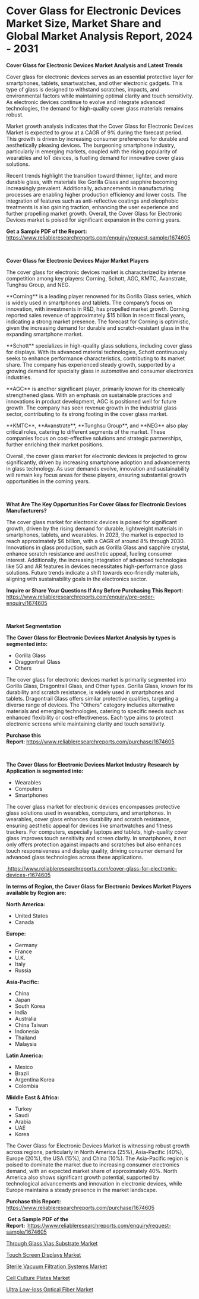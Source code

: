 <p><h1>Cover Glass for Electronic Devices Market Size, Market Share and Global Market Analysis Report, 2024 - 2031</h1></p><p><strong>Cover Glass for Electronic Devices Market Analysis and Latest Trends</strong></p>
<p><p>Cover glass for electronic devices serves as an essential protective layer for smartphones, tablets, smartwatches, and other electronic gadgets. This type of glass is designed to withstand scratches, impacts, and environmental factors while maintaining optimal clarity and touch sensitivity. As electronic devices continue to evolve and integrate advanced technologies, the demand for high-quality cover glass materials remains robust.</p><p>Market growth analysis indicates that the Cover Glass for Electronic Devices Market is expected to grow at a CAGR of 9% during the forecast period. This growth is driven by increasing consumer preferences for durable and aesthetically pleasing devices. The burgeoning smartphone industry, particularly in emerging markets, coupled with the rising popularity of wearables and IoT devices, is fuelling demand for innovative cover glass solutions.</p><p>Recent trends highlight the transition toward thinner, lighter, and more durable glass, with materials like Gorilla Glass and sapphire becoming increasingly prevalent. Additionally, advancements in manufacturing processes are enabling higher production efficiency and lower costs. The integration of features such as anti-reflective coatings and oleophobic treatments is also gaining traction, enhancing the user experience and further propelling market growth. Overall, the Cover Glass for Electronic Devices market is poised for significant expansion in the coming years.</p></p>
<p><strong>Get a Sample PDF of the Report:&nbsp;</strong> <a href="https://www.reliableresearchreports.com/enquiry/request-sample/1674605?utm_campaign=123&utm_medium=2&utm_source=Github&utm_content=ia&utm_term=28122024&utm_id=cover-glass-for-electronic-devices">https://www.reliableresearchreports.com/enquiry/request-sample/1674605</a></p>
<p>&nbsp;</p>
<p><strong>Cover Glass for Electronic Devices Major Market Players</strong></p>
<p><p>The cover glass for electronic devices market is characterized by intense competition among key players: Corning, Schott, AGC, KMTC, Avanstrate, Tunghsu Group, and NEG. </p><p>**Corning** is a leading player renowned for its Gorilla Glass series, which is widely used in smartphones and tablets. The company’s focus on innovation, with investments in R&D, has propelled market growth. Corning reported sales revenue of approximately $15 billion in recent fiscal years, indicating a strong market presence. The forecast for Corning is optimistic, given the increasing demand for durable and scratch-resistant glass in the expanding smartphone market.</p><p>**Schott** specializes in high-quality glass solutions, including cover glass for displays. With its advanced material technologies, Schott continuously seeks to enhance performance characteristics, contributing to its market share. The company has experienced steady growth, supported by a growing demand for specialty glass in automotive and consumer electronics industries.</p><p>**AGC** is another significant player, primarily known for its chemically strengthened glass. With an emphasis on sustainable practices and innovations in product development, AGC is positioned well for future growth. The company has seen revenue growth in the industrial glass sector, contributing to its strong footing in the cover glass market.</p><p>**KMTC**, **Avanstrate**, **Tunghsu Group**, and **NEG** also play critical roles, catering to different segments of the market. These companies focus on cost-effective solutions and strategic partnerships, further enriching their market positions.</p><p>Overall, the cover glass market for electronic devices is projected to grow significantly, driven by increasing smartphone adoption and advancements in glass technology. As user demands evolve, innovation and sustainability will remain key focus areas for these players, ensuring substantial growth opportunities in the coming years.</p></p>
<p>&nbsp;</p>
<p><strong>What Are The Key Opportunities For Cover Glass for Electronic Devices Manufacturers?</strong></p>
<p><p>The cover glass market for electronic devices is poised for significant growth, driven by the rising demand for durable, lightweight materials in smartphones, tablets, and wearables. In 2023, the market is expected to reach approximately $6 billion, with a CAGR of around 8% through 2030. Innovations in glass production, such as Gorilla Glass and sapphire crystal, enhance scratch resistance and aesthetic appeal, fueling consumer interest. Additionally, the increasing integration of advanced technologies like 5G and AR features in devices necessitates high-performance glass solutions. Future trends indicate a shift towards eco-friendly materials, aligning with sustainability goals in the electronics sector.</p></p>
<p><strong>Inquire or Share Your Questions If Any Before Purchasing This Report:</strong> <a href="https://www.reliableresearchreports.com/enquiry/pre-order-enquiry/1674605?utm_campaign=123&utm_medium=2&utm_source=Github&utm_content=ia&utm_term=28122024&utm_id=cover-glass-for-electronic-devices">https://www.reliableresearchreports.com/enquiry/pre-order-enquiry/1674605</a></p>
<p>&nbsp;</p>
<p><strong>Market Segmentation</strong></p>
<p><strong>The Cover Glass for Electronic Devices Market Analysis by types is segmented into:</strong></p>
<p><ul><li>Gorilla Glass</li><li>Draggontrail Glass</li><li>Others</li></ul></p>
<p><p>The cover glass for electronic devices market is primarily segmented into Gorilla Glass, Dragontrail Glass, and Other types. Gorilla Glass, known for its durability and scratch resistance, is widely used in smartphones and tablets. Dragontrail Glass offers similar protective qualities, targeting a diverse range of devices. The "Others" category includes alternative materials and emerging technologies, catering to specific needs such as enhanced flexibility or cost-effectiveness. Each type aims to protect electronic screens while maintaining clarity and touch sensitivity.</p></p>
<p><strong>Purchase this Report:&nbsp;</strong><a href="https://www.reliableresearchreports.com/purchase/1674605?utm_campaign=123&utm_medium=2&utm_source=Github&utm_content=ia&utm_term=28122024&utm_id=cover-glass-for-electronic-devices">https://www.reliableresearchreports.com/purchase/1674605</a></p>
<p>&nbsp;</p>
<p><strong>The Cover Glass for Electronic Devices Market Industry Research by Application is segmented into:</strong></p>
<p><ul><li>Wearables</li><li>Computers</li><li>Smartphones</li></ul></p>
<p><p>The cover glass market for electronic devices encompasses protective glass solutions used in wearables, computers, and smartphones. In wearables, cover glass enhances durability and scratch resistance, ensuring aesthetic appeal for devices like smartwatches and fitness trackers. For computers, especially laptops and tablets, high-quality cover glass improves touch sensitivity and screen clarity. In smartphones, it not only offers protection against impacts and scratches but also enhances touch responsiveness and display quality, driving consumer demand for advanced glass technologies across these applications.</p></p>
<p><a href="https://www.reliableresearchreports.com/cover-glass-for-electronic-devices-r1674605?utm_campaign=123&utm_medium=2&utm_source=Github&utm_content=ia&utm_term=28122024&utm_id=cover-glass-for-electronic-devices">&nbsp;https://www.reliableresearchreports.com/cover-glass-for-electronic-devices-r1674605</a></p>
<p><strong>In terms of Region, the Cover Glass for Electronic Devices Market Players available by Region are:</strong></p>
<p>
    <p> <strong> North America: </strong>
        <ul>
            <li>United States</li>
            <li>Canada</li>
        </ul>
        </p> 
    <p> <strong> Europe: </strong>
        <ul>
            <li>Germany</li>
            <li>France</li>
            <li>U.K.</li>
            <li>Italy</li>
            <li>Russia</li>
        </ul>
        </p> 
    <p> <strong> Asia-Pacific: </strong>
        <ul>
            <li>China</li>
            <li>Japan</li>
            <li>South Korea</li>
            <li>India</li>
            <li>Australia</li>
            <li>China Taiwan</li>
            <li>Indonesia</li>
            <li>Thailand</li>
            <li>Malaysia</li>
        </ul>
        </p> 
    <p> <strong> Latin America: </strong>
        <ul>
            <li>Mexico</li>
            <li>Brazil</li>
            <li>Argentina Korea</li>
            <li>Colombia</li>
        </ul>
        </p> 
    <p> <strong> Middle East & Africa: </strong>
        <ul>
            <li>Turkey</li>
            <li>Saudi</li>
            <li>Arabia</li>
            <li>UAE</li>
            <li>Korea</li>
        </ul>
    </p>
    </p>
<p><p>The Cover Glass for Electronic Devices Market is witnessing robust growth across regions, particularly in North America (25%), Asia-Pacific (40%), Europe (20%), the USA (15%), and China (10%). The Asia-Pacific region is poised to dominate the market due to increasing consumer electronics demand, with an expected market share of approximately 40%. North America also shows significant growth potential, supported by technological advancements and innovation in electronic devices, while Europe maintains a steady presence in the market landscape.</p></p>
<p><strong>Purchase this Report: </strong><a href="https://www.reliableresearchreports.com/purchase/1674605?utm_campaign=123&utm_medium=2&utm_source=Github&utm_content=ia&utm_term=28122024&utm_id=cover-glass-for-electronic-devices">https://www.reliableresearchreports.com/purchase/1674605</a></p>
<p>&nbsp;<strong>Get a Sample PDF of the Report:&nbsp;&nbsp;</strong><a href="https://www.reliableresearchreports.com/enquiry/request-sample/1674605?utm_campaign=123&utm_medium=2&utm_source=Github&utm_content=ia&utm_term=28122024&utm_id=cover-glass-for-electronic-devices">https://www.reliableresearchreports.com/enquiry/request-sample/1674605</a></p>
<p><strong></strong></p>
<p><p><a href="https://github.com/hartsockdonnette82/Market-Research-Report-List-1/blob/main/through-glass-vias-substrate-market.md?utm_campaign=123&utm_medium=2&utm_source=Github&utm_content=ia&utm_term=28122024&utm_id=cover-glass-for-electronic-devices">Through Glass Vias Substrate Market</a></p><p><a href="https://github.com/dmitriyvo6rog/Market-Research-Report-List-1/blob/main/touch-screen-displays-market.md?utm_campaign=123&utm_medium=2&utm_source=Github&utm_content=ia&utm_term=28122024&utm_id=cover-glass-for-electronic-devices">Touch Screen Displays Market</a></p><p><a href="https://github.com/risingtrista99259/Market-Research-Report-List-1/blob/main/sterile-vacuum-filtration-systems-market.md?utm_campaign=123&utm_medium=2&utm_source=Github&utm_content=ia&utm_term=28122024&utm_id=cover-glass-for-electronic-devices">Sterile Vacuum Filtration Systems Market</a></p><p><a href="https://github.com/petbigbeepjn/Market-Research-Report-List-1/blob/main/cell-culture-plates-market.md?utm_campaign=123&utm_medium=2&utm_source=Github&utm_content=ia&utm_term=28122024&utm_id=cover-glass-for-electronic-devices">Cell Culture Plates Market</a></p><p><a href="https://github.com/birnbaumbulah0/Market-Research-Report-List-1/blob/main/ultra-low-loss-optical-fiber-market.md?utm_campaign=123&utm_medium=2&utm_source=Github&utm_content=ia&utm_term=28122024&utm_id=cover-glass-for-electronic-devices">Ultra Low-loss Optical Fiber Market</a></p></p>